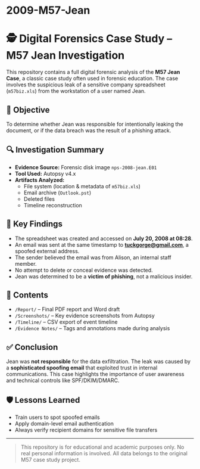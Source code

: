 # 2009-M57-Jean

# 🕵️ Digital Forensics Case Study – M57 Jean Investigation

This repository contains a full digital forensic analysis of the **M57 Jean Case**, a classic case study often used in forensic education. The case involves the suspicious leak of a sensitive company spreadsheet (`m57biz.xls`) from the workstation of a user named Jean.

## 🎯 Objective
To determine whether Jean was responsible for intentionally leaking the document, or if the data breach was the result of a phishing attack.

## 🔍 Investigation Summary
- **Evidence Source:** Forensic disk image `nps-2008-jean.E01`
- **Tool Used:** Autopsy v4.x
- **Artifacts Analyzed:**
  - File system (location & metadata of `m57biz.xls`)
  - Email archive (`Outlook.pst`)
  - Deleted files
  - Timeline reconstruction

## 🧠 Key Findings
- The spreadsheet was created and accessed on **July 20, 2008 at 08:28**.
- An email was sent at the same timestamp to **tuckgorge@gmail.com**, a spoofed external address.
- The sender believed the email was from Alison, an internal staff member.
- No attempt to delete or conceal evidence was detected.
- Jean was determined to be a **victim of phishing**, not a malicious insider.

## 📁 Contents
- `/Report/` – Final PDF report and Word draft
- `/Screenshots/` – Key evidence screenshots from Autopsy
- `/Timeline/` – CSV export of event timeline
- `/Evidence Notes/` – Tags and annotations made during analysis

## ✅ Conclusion
Jean was **not responsible** for the data exfiltration. The leak was caused by a **sophisticated spoofing email** that exploited trust in internal communications. This case highlights the importance of user awareness and technical controls like SPF/DKIM/DMARC.

## 🛡️ Lessons Learned
- Train users to spot spoofed emails
- Apply domain-level email authentication
- Always verify recipient domains for sensitive file transfers

---

> This repository is for educational and academic purposes only. No real personal information is involved. All data belongs to the original M57 case study project.

